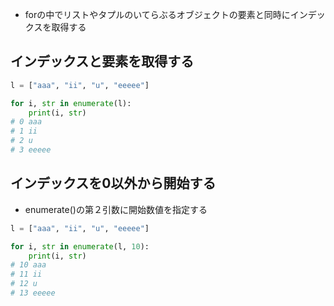 - forの中でリストやタプルのいてらぶるオブジェクトの要素と同時にインデックスを取得する

## インデックスと要素を取得する
```py
l = ["aaa", "ii", "u", "eeeee"]

for i, str in enumerate(l):
    print(i, str)
# 0 aaa
# 1 ii
# 2 u
# 3 eeeee
```

## インデックスを0以外から開始する
- enumerate()の第２引数に開始数値を指定する
```py
l = ["aaa", "ii", "u", "eeeee"]

for i, str in enumerate(l, 10):
    print(i, str)
# 10 aaa
# 11 ii
# 12 u
# 13 eeeee
```


